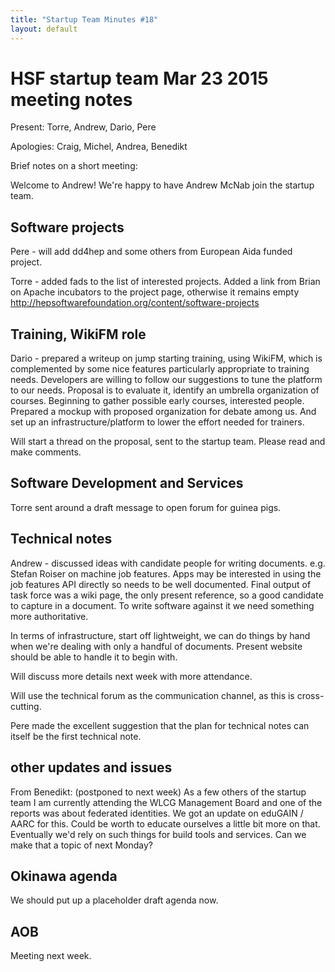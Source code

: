 ```yaml
---
title: "Startup Team Minutes #18"
layout: default
---
```


# HSF startup team Mar 23 2015 meeting notes

Present: Torre, Andrew, Dario, Pere

Apologies: Craig, Michel, Andrea, Benedikt

Brief notes on a short meeting:

Welcome to Andrew! We're happy to have Andrew McNab join the startup team.

## Software projects

Pere - will add dd4hep and some others from European Aida funded project.

Torre - added fads to the list of interested projects.  Added a link from Brian on Apache incubators to the project page, otherwise it remains empty
    http://hepsoftwarefoundation.org/content/software-projects

## Training, WikiFM role

Dario - prepared a writeup on jump starting training, using WikiFM, which is complemented by some nice features particularly appropriate to training needs. Developers are willing to follow our suggestions to tune the platform to our needs.
Proposal is to evaluate it, identify an umbrella organization of courses. Beginning to gather possible early courses, interested people.
Prepared a mockup with proposed organization for debate among us. And set up an infrastructure/platform to lower the effort needed for trainers.

Will start a thread on the proposal, sent to the startup team. Please read and make comments.


## Software Development and Services

Torre sent around a draft message to open forum for guinea pigs.

## Technical notes

Andrew - discussed ideas with candidate people for writing documents. e.g. Stefan Roiser on machine job features. Apps may be interested in using the job features API directly so needs to be well documented. Final output of task force was a wiki page, the only present reference, so a good candidate to capture in a document. To write software against it we need something more authoritative.

In terms of infrastructure, start off lightweight, we can do things by hand when we're dealing with only a handful of documents. Present website should be able to handle it to begin with.

Will discuss more details next week with more attendance.

Will use the technical forum as the communication channel, as this is cross-cutting.

Pere made the excellent suggestion that the plan for technical notes can itself be the first technical note.

## other updates and issues

From Benedikt: (postponed to next week)
As a few others of the startup team I am currently attending the WLCG Management Board and one of the reports was about federated identities.
We got an update on eduGAIN / AARC for this. Could be worth to educate ourselves a little bit more on that. Eventually we'd rely on such things for build tools and services. Can we make that a topic of next Monday?

## Okinawa agenda

We should put up a placeholder draft agenda now.

## AOB

Meeting next week.
